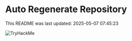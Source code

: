 # Auto Regenerate Repository

This README was last updated: 2025-05-07 07:45:23

 ![TryHackMe](https://tryhackme.com/badge/533634)